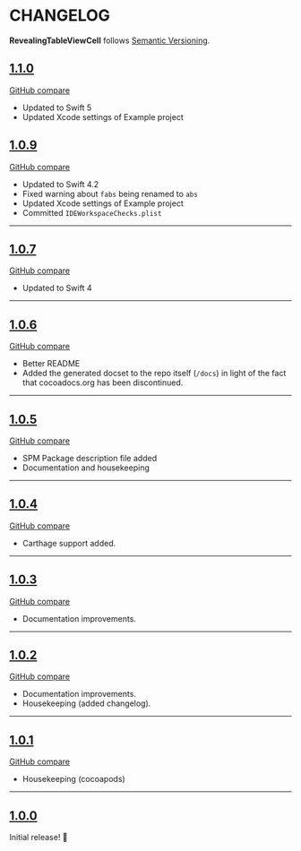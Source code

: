 # CHANGELOG

__RevealingTableViewCell__ follows [Semantic Versioning](http://semver.org/).


## [1.1.0](https://github.com/sovata8/RevealingTableViewCell/releases/tag/1.1.0)
[GitHub compare](https://github.com/sovata8/RevealingTableViewCell/compare/1.0.9...1.1.0)

- Updated to Swift 5
- Updated Xcode settings of Example project


## [1.0.9](https://github.com/sovata8/RevealingTableViewCell/releases/tag/1.0.9)
[GitHub compare](https://github.com/sovata8/RevealingTableViewCell/compare/1.0.7...1.0.9)

- Updated to Swift 4.2
- Fixed warning about `fabs` being renamed to `abs`
- Updated Xcode settings of Example project
- Committed `IDEWorkspaceChecks.plist`

---

## [1.0.7](https://github.com/sovata8/RevealingTableViewCell/releases/tag/1.0.7)
[GitHub compare](https://github.com/sovata8/RevealingTableViewCell/compare/1.0.6...1.0.7)

- Updated to Swift 4

---

## [1.0.6](https://github.com/sovata8/RevealingTableViewCell/releases/tag/1.0.6)
[GitHub compare](https://github.com/sovata8/RevealingTableViewCell/compare/1.0.5...1.0.6)

- Better README
- Added the generated docset to the repo itself (`/docs`) in light of the fact that cocoadocs.org has been discontinued.

---

## [1.0.5](https://github.com/sovata8/RevealingTableViewCell/releases/tag/1.0.5)
[GitHub compare](https://github.com/sovata8/RevealingTableViewCell/compare/1.0.4...1.0.5)

- SPM Package description file added
- Documentation and housekeeping

---

## [1.0.4](https://github.com/sovata8/RevealingTableViewCell/releases/tag/1.0.4)
[GitHub compare](https://github.com/sovata8/RevealingTableViewCell/compare/1.0.3...1.0.4)

- Carthage support added.

---

## [1.0.3](https://github.com/sovata8/RevealingTableViewCell/releases/tag/1.0.3)
[GitHub compare](https://github.com/sovata8/RevealingTableViewCell/compare/1.0.2...1.0.3)

- Documentation improvements.

---

## [1.0.2](https://github.com/sovata8/RevealingTableViewCell/releases/tag/1.0.2)
[GitHub compare](https://github.com/sovata8/RevealingTableViewCell/compare/v1.0.1...1.0.2)

- Documentation improvements.
- Housekeeping (added changelog).

---

## [1.0.1](https://github.com/sovata8/RevealingTableViewCell/releases/tag/v1.0.1)
[GitHub compare](https://github.com/sovata8/RevealingTableViewCell/compare/v1.0.0...v1.0.1)

- Housekeeping (cocoapods)

---

## [1.0.0](https://github.com/sovata8/RevealingTableViewCell/releases/tag/v1.0.0)

Initial release! 🎉
